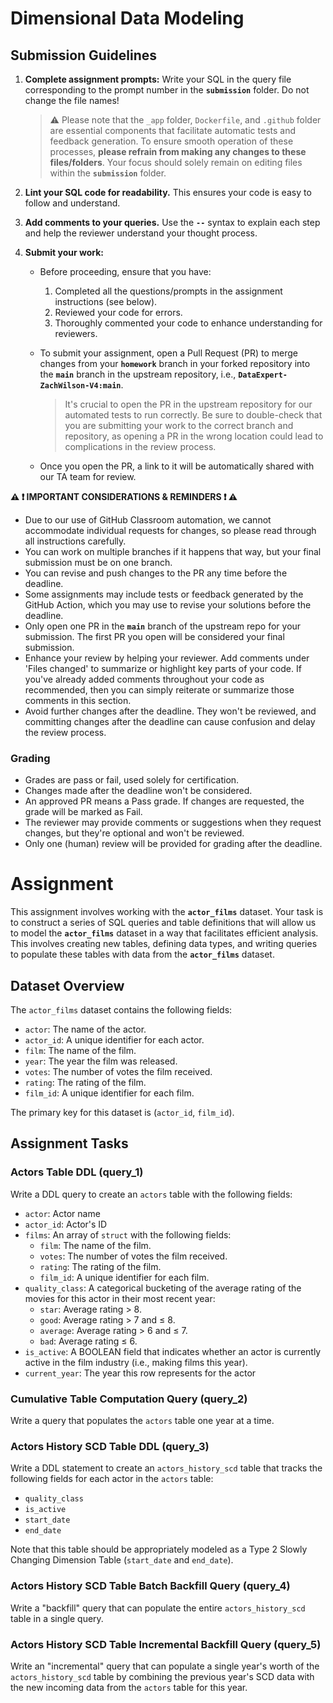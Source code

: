 # Dimensional Data Modeling

## Submission Guidelines

1. **Complete assignment prompts:** Write your SQL in the query file corresponding to the prompt number in the **`submission`** folder. Do not change the file names!
    >
    > :warning: Please note that the `_app` folder, `Dockerfile`, and `.github` folder are essential components that facilitate automatic tests and feedback generation. 
    > To ensure smooth operation of these processes, **please refrain from making any changes to these files/folders**. 
    > Your focus should solely remain on editing files within the **`submission`** folder.
    >

2. **Lint your SQL code for readability.** This ensures your code is easy to follow and understand.

3. **Add comments to your queries.** Use the **`--`** syntax to explain each step and help the reviewer understand your thought process. 

4. **Submit your work:**
   - Before proceeding, ensure that you have:
      1. Completed all the questions/prompts in the assignment instructions (see below).
      2. Reviewed your code for errors.
      3. Thoroughly commented your code to enhance understanding for reviewers.

   - To submit your assignment, open a Pull Request (PR) to merge changes from your **`homework`** branch in your forked repository into the **`main`** branch in the upstream repository, i.e., **`DataExpert-ZachWilson-V4:main`**.
      >
      > It's crucial to open the PR in the upstream repository for our automated tests to run correctly. 
      > Be sure to double-check that you are submitting your work to the correct branch and repository, 
      > as opening a PR in the wrong location could lead to complications in the review process.
      > 

   - Once you open the PR, a link to it will be automatically shared with our TA team for review.

**:warning: :exclamation: IMPORTANT CONSIDERATIONS & REMINDERS :exclamation: :warning:**
   - Due to our use of GitHub Classroom automation, we cannot accommodate individual requests for changes, so please read through all instructions carefully.
   - You can work on multiple branches if it happens that way, but your final submission must be on one branch. 
   - You can revise and push changes to the PR any time before the deadline.
   - Some assignments may include tests or feedback generated by the GitHub Action, which you may use to revise your solutions before the deadline.
   - Only open one PR in the **`main`** branch of the upstream repo for your submission. The first PR you open will be considered your final submission.
   - Enhance your review by helping your reviewer. Add comments under 'Files changed' to summarize or highlight key parts of your code. If you've already added comments throughout your code as recommended, then you can simply reiterate or summarize those comments in this section.
   - Avoid further changes after the deadline. They won't be reviewed, and committing changes after the deadline can cause confusion and delay the review process.

### Grading
   - Grades are pass or fail, used solely for certification.
   - Changes made after the deadline won't be considered. 
   - An approved PR means a Pass grade. If changes are requested, the grade will be marked as Fail.
   - The reviewer may provide comments or suggestions when they request changes, but they're optional and won't be reviewed.
   - Only one (human) review will be provided for grading after the deadline.


Assignment
==================

This assignment involves working with the **`actor_films`** dataset. Your task is to construct a series of SQL queries and table definitions that will allow us to model the **`actor_films`** dataset in a way that facilitates efficient analysis. This involves creating new tables, defining data types, and writing queries to populate these tables with data from the **`actor_films`** dataset.

## Dataset Overview

The `actor_films` dataset contains the following fields:

- `actor`: The name of the actor.
- `actor_id`: A unique identifier for each actor.
- `film`: The name of the film.
- `year`: The year the film was released.
- `votes`: The number of votes the film received.
- `rating`: The rating of the film.
- `film_id`: A unique identifier for each film.

The primary key for this dataset is (`actor_id`, `film_id`).

## Assignment Tasks

### Actors Table DDL (query_1)

Write a DDL query to create an `actors` table with the following fields:

- `actor`: Actor name
- `actor_id`: Actor's ID
- `films`: An array of `struct` with the following fields:
  - `film`: The name of the film.
  - `votes`: The number of votes the film received.
  - `rating`: The rating of the film.
  - `film_id`: A unique identifier for each film.
- `quality_class`: A categorical bucketing of the average rating of the movies for this actor in their most recent year:
  - `star`: Average rating > 8.
  - `good`: Average rating > 7 and ≤ 8.
  - `average`: Average rating > 6 and ≤ 7.
  - `bad`: Average rating ≤ 6.
- `is_active`: A BOOLEAN field that indicates whether an actor is currently active in the film industry (i.e., making films this year).
- `current_year`: The year this row represents for the actor

### Cumulative Table Computation Query (query_2)

Write a query that populates the `actors` table one year at a time.

### Actors History SCD Table DDL (query_3)

Write a DDL statement to create an `actors_history_scd` table that tracks the following fields for each actor in the `actors` table:

- `quality_class`
- `is_active`
- `start_date`
- `end_date`

Note that this table should be appropriately modeled as a Type 2 Slowly Changing Dimension Table (`start_date` and `end_date`).

### Actors History SCD Table Batch Backfill Query (query_4)

Write a "backfill" query that can populate the entire `actors_history_scd` table in a single query.

### Actors History SCD Table Incremental Backfill Query (query_5)

Write an "incremental" query that can populate a single year's worth of the `actors_history_scd` table by combining the previous year's SCD data with the new incoming data from the `actors` table for this year.
